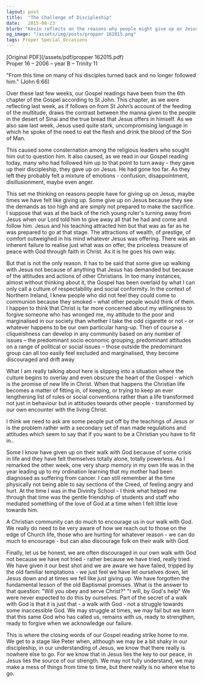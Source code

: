 ```yaml
---
layout: post
title:  "The Challenge of Discipleship"
date:   2015-08-23
blurb: "Kevin reflects on the reasons why people might give up on Jesus, drawing from the Gospel of John 6:66. He discusses the high demands of discipleship, the negative influence of other Christians' attitudes, and personal crises that test faith. The sermon emphasizes the importance of community support and the understanding that walking with God is not a solitary struggle but a journey with divine assistance."
og_image: "/assets/img/posts/propper 162015.png"
tags: Proper Special_Occasions
---
```

[Original PDF](/assets/pdf/propper 162015.pdf)    
Proper 16 – 2006 – year B – Trinity 11

"From this time on many of his disciples turned back and no longer followed him." (John 6:66)

Over these last few weeks, our Gospel readings have been from the 6th chapter of the Gospel according to St John. This chapter, as we were reflecting last week, as if follows on from St John’s account of the feeding of the multitude, draws the contrast between the manna given to the people in the desert of Sinai and the true bread that Jesus offers in himself. As we also saw last week, Jesus used quite stark, uncompromising language in which he spoke of the need to eat the flesh and drink the blood of the Son of Man.

This caused some consternation among the religious leaders who sought him out to question him. It also caused, as we read in our Gospel reading today, many who had followed him up to that point to turn away - they gave up their discipleship, they gave up on Jesus. He had gone too far. As they left they probably felt a mixture of emotions - confusion, disappointment, disillusionment, maybe even anger.

This set me thinking on reasons people have for giving up on Jesus, maybe times we have felt like giving up. Some give up on Jesus because they see the demands as too high and are simply not prepared to make the sacrifice. I suppose that was at the back of the rich young ruler's turning away from Jesus when our Lord told him to give away all that he had and come and follow him. Jesus and his teaching attracted him but that was as far as he was prepared to go at that stage. The attractions of wealth, of prestige, of comfort outweighed in his mind whatever Jesus was offering. There was an inherent failure to realise just what was on offer, the priceless treasure of peace with God through faith in Christ. As it is he goes his own way.

But that is not the only reason. It has to be said that some give up walking with Jesus not because of anything that Jesus has demanded but because of the attitudes and actions of other Christians. In too many instances, almost without thinking about it, the Gospel has been overlaid by what I can only call a culture of respectability and social conformity. In the context of Northern Ireland, I knew people who did not feel they could come to communion because they smoked – what other people would think of them. I happen to think that Christ is far more concerned about my willingness to forgive someone who has wronged me, my attitude to the poor and marginalised in our society than whether I take the odd cigarette or not – or whatever happens to be our own particular hang-up. Then of course a cliqueishness can develop in any community based on any number of issues – the predominant socio economic grouping, predominant attitudes on a range of political or social issues – those outside the predominant group can all too easily feel excluded and marginalised, they become discouraged and drift away

What I am really talking about here is slipping into a situation where the culture begins to overlay and even obscure the heart of the Gospel - which is the promise of new life in Christ. When that happens the Christian life becomes a matter of fitting in, of keeping, or trying to keep an ever lengthening list of rules or social conventions rather than a life transformed not just in behaviour but in attitudes towards other people - transformed by our own encounter with the living Christ.

I think we need to ask are some people put off by the teachings of Jesus or is the problem rather with a secondary set of man made regulations and attitudes which seem to say that if you want to be a Christian you have to fit in..

Some I know have given up on their walk with God because of some crisis in life and they have felt themselves totally alone, totally powerless. As I remarked the other week, one very sharp memory in my own life was in the year leading up to my ordination learning that my mother had been diagnosed as suffering from cancer. I can still remember at the time physically not being able to say sections of the Creed, of feeling angry and hurt. At the time I was in the Divinity School - I think what helped me through that time was the gentle friendship of students and staff who mediated something of the love of God at a time when I felt little love towards him.

A Christian community can do much to encourage us in our walk with God. We really do need to be very aware of how we reach out to those on the edge of Church life, those who are hurting for whatever reason - we can do much to encourage - but can also discourage folk on their walk with God.

Finally, let us be honest, we are often discouraged in our own walk with God not because we have not tried - rather because we have tried, really tried. We have given it our best shot and we are aware we have failed, tripped by the old familiar temptations - we just feel we have let ourselves down, let Jesus down and at times we fell like just giving up. We have forgotten the fundamental lesson of the old Baptismal promises. What is the answer to that question: "Will you obey and serve Christ?" "I will, by God's help" We were never expected to do this by ourselves. Part of the secret of a walk with God is that it is just that - a walk with God - not a struggle towards some inaccessible God. We may struggle at times, we may fail but we learn that this same God who has called us, remains with us, ready to strengthen, ready to forgive when we acknowledge our failure.

This is where the closing words of our Gospel reading strike home to me. We get to a stage like Peter when, although we may be a bit shaky in our discipleship, in our understanding of Jesus, we know that there really is nowhere else to go. For we know that in Jesus lies the key to our peace, in Jesus lies the source of our strength. We may not fully understand, we may make a mess of things from time to time, but there really is no where else to go.
